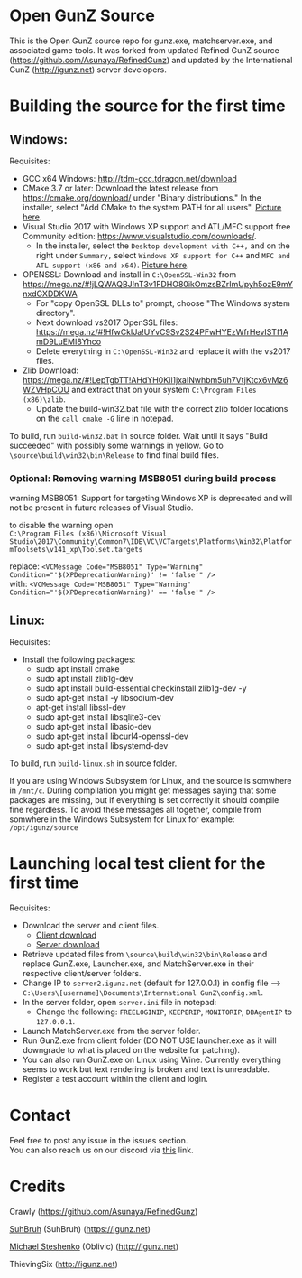 # Open GunZ Source
This is the Open GunZ source repo for gunz.exe, matchserver.exe, and associated game tools.  It was forked from updated Refined GunZ source (https://github.com/Asunaya/RefinedGunz) and updated by the International GunZ (http://igunz.net) server developers.

# Building the source for the first time

## Windows:
Requisites:

* GCC x64 Windows: http://tdm-gcc.tdragon.net/download
* CMake 3.7 or later: Download the latest release from https://cmake.org/download/ under "Binary distributions." In the installer, select "Add CMake to the system PATH for all users". [Picture here](https://i.imgur.com/rQHLXX8.png).
* Visual Studio 2017 with Windows XP support and ATL/MFC support free Community edition: https://www.visualstudio.com/downloads/.
  - In the installer, select the `Desktop development with C++,` and on the right under `Summary,` select `Windows XP support for C++` and `MFC and ATL support (x86 and x64)`. [Picture here](https://i.imgur.com/BqXoiXu.png).
* OPENSSL: Download and install in `C:\OpenSSL-Win32` from https://mega.nz/#!jLQWAQBJ!nT3v1FDHO80ikOmzsBZrImUpyh5ozE9mYnxdGXDDKWA
  - For "copy OpenSSL DLLs to" prompt, choose "The Windows system directory".
  - Next download vs2017 OpenSSL files: https://mega.nz/#!HfwCkIJa!UYvC9Sv2S24PFwHYEzWfrHevISTf1AmD9LuEMI8Yhco
  - Delete everything in `C:\OpenSSL-Win32` and replace it with the vs2017 files.
* Zlib Download: https://mega.nz/#!LepTgbTT!AHdYH0Kil1jxaINwhbm5uh7VtjKtcx6vMz6WZVHpCOU and extract that on your system `C:\Program Files (x86)\zlib`.
  - Update the build-win32.bat file with the correct zlib folder locations on the `call cmake -G` line in notepad.

To build, run `build-win32.bat` in source folder. Wait until it says "Build succeeded" with possibly some warnings in yellow.
Go to `\source\build\win32\bin\Release` to find final build files.

### Optional: Removing warning MSB8051 during build process
warning MSB8051: Support for targeting Windows XP is deprecated and will not be present
in future releases of Visual Studio.

to disable the warning open  
`C:\Program Files (x86)\Microsoft Visual Studio\2017\Community\Common7\IDE\VC\VCTargets\Platforms\Win32\PlatformToolsets\v141_xp\Toolset.targets`

replace:  `<VCMessage Code="MSB8051" Type="Warning" Condition="'$(XPDeprecationWarning)' != 'false'" />`  
with:     `<VCMessage Code="MSB8051" Type="Warning" Condition="'$(XPDeprecationWarning)' == 'false'" />`  

## Linux:
Requisites:

* Install the following packages: 
    - sudo apt install cmake
    - sudo apt install zlib1g-dev
    - sudo apt install build-essential checkinstall zlib1g-dev -y
    - sudo apt-get install -y libsodium-dev
    - apt-get install libssl-dev
    - sudo apt-get install libsqlite3-dev
    - sudo apt-get install libasio-dev
    - sudo apt-get install libcurl4-openssl-dev
    - sudo apt-get install libsystemd-dev

To build, run `build-linux.sh` in source folder.

If you are using Windows Subsystem for Linux, and the source is somwhere in `/mnt/c`. During compilation you might get messages saying that some packages are missing, but if everything is set correctly it should compile fine regardless. To avoid these messages all together, compile from somwhere in the Windows Subsystem for Linux for example: `/opt/igunz/source`

# Launching local test client for the first time
Requisites:

* Download the server and client files.
	- [Client download](https://github.com/open-gunz/client)
	- [Server download](https://github.com/open-gunz/server)
* Retrieve updated files from `\source\build\win32\bin\Release` and replace GunZ.exe, Launcher.exe, and MatchServer.exe in their respective client/server folders.
* Change IP to `server2.igunz.net` (default for 127.0.0.1) in config file --> `C:\Users\[username]\Documents\International GunZ\config.xml`.
* In the server folder, open `server.ini` file in notepad:
  - Change the following: `FREELOGINIP`, `KEEPERIP`, `MONITORIP`, `DBAgentIP` to `127.0.0.1`.
* Launch MatchServer.exe from the server folder.
* Run GunZ.exe from client folder (DO NOT USE launcher.exe as it will downgrade to what is placed on the website for patching).
* You can also run GunZ.exe on Linux using Wine. Currently everything seems to work but text rendering is broken and text is unreadable.
* Register a test account within the client and login.

# Contact
Feel free to post any issue in the issues section.  
You can also reach us on our discord via [this](https://discord.gg/CWjzsu5) link.

# Credits
Crawly (https://github.com/Asunaya/RefinedGunz)

[SuhBruh](https://github.com/suhbruh) (SuhBruh) (https://igunz.net)

[Michael Steshenko](https://github.com/Michael-Steshenko) (Oblivic) (http://igunz.net)

ThievingSix (http://igunz.net)
